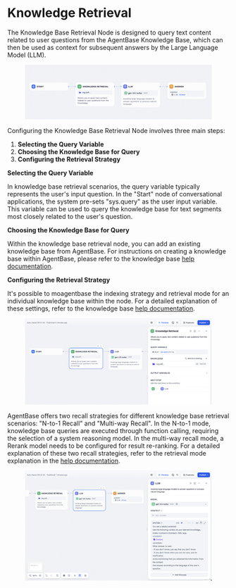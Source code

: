 # Knowledge Retrieval

The Knowledge Base Retrieval Node is designed to query text content related to user questions from the AgentBase Knowledge Base, which can then be used as context for subsequent answers by the Large Language Model (LLM).

<figure><img src="../../../../img/knowledge-retrieval.png" alt=""><figcaption></figcaption></figure>

Configuring the Knowledge Base Retrieval Node involves three main steps:

1. **Selecting the Query Variable**
2. **Choosing the Knowledge Base for Query**
3. **Configuring the Retrieval Strategy**

**Selecting the Query Variable**

In knowledge base retrieval scenarios, the query variable typically represents the user's input question. In the "Start" node of conversational applications, the system pre-sets "sys.query" as the user input variable. This variable can be used to query the knowledge base for text segments most closely related to the user's question.

**Choosing the Knowledge Base for Query**

Within the knowledge base retrieval node, you can add an existing knowledge base from AgentBase. For instructions on creating a knowledge base within AgentBase, please refer to the knowledge base [help documentation](https://docs.agentbase.ai/guides/knowledge-base/create-knowledge-and-upload-documents).

**Configuring the Retrieval Strategy**

It's possible to moagentbase the indexing strategy and retrieval mode for an individual knowledge base within the node. For a detailed explanation of these settings, refer to the knowledge base [help documentation](https://docs.agentbase.ai/guides/knowledge-base/retrieval-test-and-citation).

<figure><img src="../../../../img/knowledge-retrieval-1.png" alt=""><figcaption></figcaption></figure>

AgentBase offers two recall strategies for different knowledge base retrieval scenarios: "N-to-1 Recall" and "Multi-way Recall". In the N-to-1 mode, knowledge base queries are executed through function calling, requiring the selection of a system reasoning model. In the multi-way recall mode, a Rerank model needs to be configured for result re-ranking. For a detailed explanation of these two recall strategies, refer to the retrieval mode explanation in the [help documentation](https://docs.agentbase.ai/guides/knowledge-base/create-knowledge-and-upload-documents#id-5-indexing-methods).

<figure><img src="../../../../img/knowledge-retrieval-2.png" alt=""><figcaption></figcaption></figure>
